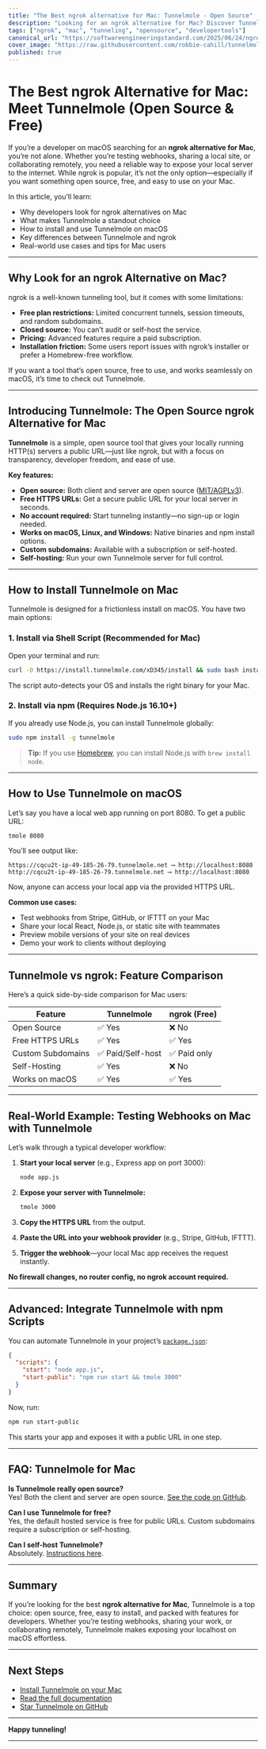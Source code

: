 ```yaml
---
title: "The Best ngrok alternative for Mac: Tunnelmole - Open Source"
description: "Looking for an ngrok alternative for Mac? Discover Tunnelmole, a free, open source tunneling tool that makes sharing your localhost on macOS fast and easy."
tags: ["ngrok", "mac", "tunneling", "opensource", "developertools"]
canonical_url: "https://softwareengineeringstandard.com/2025/06/24/ngrok-alternative-for-mac/" 
cover_image: "https://raw.githubusercontent.com/robbie-cahill/tunnelmole-client/main/docs/img/tunnelmole-demo.gif"
published: true
---
```


# The Best ngrok Alternative for Mac: Meet Tunnelmole (Open Source & Free)

If you’re a developer on macOS searching for an **ngrok alternative for Mac**, you’re not alone. Whether you’re testing webhooks, sharing a local site, or collaborating remotely, you need a reliable way to expose your local server to the internet. While ngrok is popular, it’s not the only option—especially if you want something open source, free, and easy to use on your Mac.

In this article, you’ll learn:

- Why developers look for ngrok alternatives on Mac
- What makes Tunnelmole a standout choice
- How to install and use Tunnelmole on macOS
- Key differences between Tunnelmole and ngrok
- Real-world use cases and tips for Mac users

---

## Why Look for an ngrok Alternative on Mac?

ngrok is a well-known tunneling tool, but it comes with some limitations:

- **Free plan restrictions:** Limited concurrent tunnels, session timeouts, and random subdomains.
- **Closed source:** You can’t audit or self-host the service.
- **Pricing:** Advanced features require a paid subscription.
- **Installation friction:** Some users report issues with ngrok’s installer or prefer a Homebrew-free workflow.

If you want a tool that’s open source, free to use, and works seamlessly on macOS, it’s time to check out Tunnelmole.

---

## Introducing Tunnelmole: The Open Source ngrok Alternative for Mac

**Tunnelmole** is a simple, open source tool that gives your locally running HTTP(s) servers a public URL—just like ngrok, but with a focus on transparency, developer freedom, and ease of use.

**Key features:**

- **Open source:** Both client and server are open source ([MIT/AGPLv3](https://github.com/robbie-cahill/tunnelmole-client#is-tunnelmole-fully-open-source)).
- **Free HTTPS URLs:** Get a secure public URL for your local server in seconds.
- **No account required:** Start tunneling instantly—no sign-up or login needed.
- **Works on macOS, Linux, and Windows:** Native binaries and npm install options.
- **Custom subdomains:** Available with a subscription or self-hosted.
- **Self-hosting:** Run your own Tunnelmole server for full control.

---

## How to Install Tunnelmole on Mac

Tunnelmole is designed for a frictionless install on macOS. You have two main options:

### 1. Install via Shell Script (Recommended for Mac)

Open your terminal and run:

```bash
curl -O https://install.tunnelmole.com/xD345/install && sudo bash install
```

The script auto-detects your OS and installs the right binary for your Mac.

### 2. Install via npm (Requires Node.js 16.10+)

If you already use Node.js, you can install Tunnelmole globally:

```bash
sudo npm install -g tunnelmole
```

> **Tip:** If you use [Homebrew](https://brew.sh/), you can install Node.js with `brew install node`.

---

## How to Use Tunnelmole on macOS

Let’s say you have a local web app running on port 8080. To get a public URL:

```bash
tmole 8080
```

You’ll see output like:

```
https://cqcu2t-ip-49-185-26-79.tunnelmole.net ⟶ http://localhost:8080
http://cqcu2t-ip-49-185-26-79.tunnelmole.net ⟶ http://localhost:8080
```

Now, anyone can access your local app via the provided HTTPS URL.

**Common use cases:**

- Test webhooks from Stripe, GitHub, or IFTTT on your Mac
- Share your local React, Node.js, or static site with teammates
- Preview mobile versions of your site on real devices
- Demo your work to clients without deploying

---

## Tunnelmole vs ngrok: Feature Comparison

Here’s a quick side-by-side comparison for Mac users:

| Feature                | Tunnelmole                | ngrok (Free)           |
|------------------------|---------------------------|------------------------|
| Open Source            | ✅ Yes                    | ❌ No                  |
| Free HTTPS URLs        | ✅ Yes                    | ✅ Yes                 |
| Custom Subdomains      | ✅ Paid/Self-host         | ✅ Paid only           |
| Self-Hosting           | ✅ Yes                    | ❌ No                  |
| Works on macOS         | ✅ Yes                    | ✅ Yes                 |

---

## Real-World Example: Testing Webhooks on Mac with Tunnelmole

Let’s walk through a typical developer workflow:

1. **Start your local server** (e.g., Express app on port 3000):

    ```bash
    node app.js
    ```

2. **Expose your server with Tunnelmole:**

    ```bash
    tmole 3000
    ```

3. **Copy the HTTPS URL** from the output.

4. **Paste the URL into your webhook provider** (e.g., Stripe, GitHub, IFTTT).

5. **Trigger the webhook**—your local Mac app receives the request instantly.

**No firewall changes, no router config, no ngrok account required.**

---

## Advanced: Integrate Tunnelmole with npm Scripts

You can automate Tunnelmole in your project’s [`package.json`](content/example-article.md:line):

```json
{
  "scripts": {
    "start": "node app.js",
    "start-public": "npm run start && tmole 3000"
  }
}
```

Now, run:

```bash
npm run start-public
```

This starts your app and exposes it with a public URL in one step.

---

## FAQ: Tunnelmole for Mac

**Is Tunnelmole really open source?**  
Yes! Both the client and server are open source. [See the code on GitHub](https://github.com/robbie-cahill/tunnelmole-client).

**Can I use Tunnelmole for free?**  
Yes, the default hosted service is free for public URLs. Custom subdomains require a subscription or self-hosting.

**Can I self-host Tunnelmole?**  
Absolutely. [Instructions here](https://github.com/robbie-cahill/tunnelmole-service/).

---

## Summary

If you’re looking for the best **ngrok alternative for Mac**, Tunnelmole is a top choice: open source, free, easy to install, and packed with features for developers. Whether you’re testing webhooks, sharing your work, or collaborating remotely, Tunnelmole makes exposing your localhost on macOS effortless.

---

## Next Steps

- [Install Tunnelmole on your Mac](https://tunnelmole.com/?utm_source=ngrok-alternative-mac-article)
- [Read the full documentation](https://github.com/robbie-cahill/tunnelmole-client#readme)
- [Star Tunnelmole on GitHub](https://github.com/robbie-cahill/tunnelmole-client)

---

**Happy tunneling!**

---
